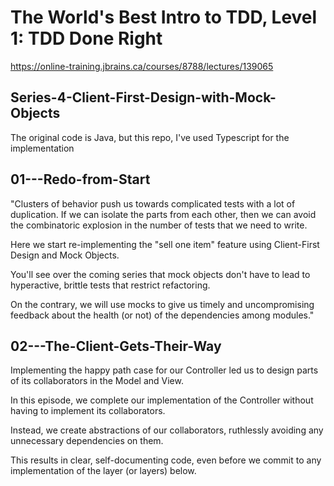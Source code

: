 # The World's Best Intro to TDD, Level 1: TDD Done Right
https://online-training.jbrains.ca/courses/8788/lectures/139065

## Series-4-Client-First-Design-with-Mock-Objects

The original code is Java, but this repo, I've used Typescript for the implementation 

## 01---Redo-from-Start

"Clusters of behavior push us towards complicated tests with a lot of duplication. If we can isolate the parts from each other,
then we can avoid the combinatoric explosion in the number of tests that we need to write.

Here we start re-implementing the "sell one item" feature using Client-First Design and Mock Objects.

You'll see over the coming series that mock objects don't have to lead to hyperactive, brittle tests that restrict refactoring.

On the contrary, we will use mocks to give us timely and uncompromising feedback about the health (or not) of the dependencies among modules."

## 02---The-Client-Gets-Their-Way

Implementing the happy path case for our Controller led us to design parts of its collaborators in the Model and View. 

In this episode, we complete our implementation of the Controller without having to implement its collaborators. 

Instead, we create abstractions of our collaborators, ruthlessly avoiding any unnecessary dependencies on them. 

This results in clear, self-documenting code, even before we commit to any implementation of the layer (or layers) below. 
